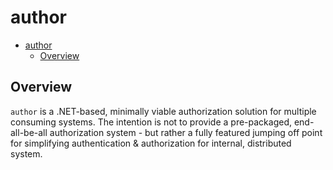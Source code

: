 # author

* [author](#author)
    * [Overview](#overview)

## Overview

`author` is a .NET-based, minimally viable authorization solution for multiple consuming systems.  The intention is not to provide a pre-packaged, end-all-be-all authorization system - but rather a fully featured jumping off point for simplifying authentication & authorization for internal, distributed system.